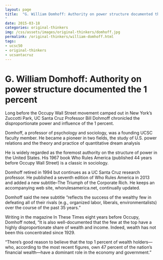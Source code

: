 ```yaml
---
layout: page
title:  "G. William Domhoff: Authority on power structure documented the 1 percent "
date: 2015-03-18
categories: original-thinkers
img: /css/assets/images/original-thinkers/domhoff.jpg
permalink: /original-thinkers/william-domhoff.html
tags: 
- ucsc50
- original-thinkers
- ucsantacruz
---
```


# G. William Domhoff: Authority on power structure documented the 1 percent Long before the Occupy Wall Street movement camped out in New York’s Zuccotti Park, UC Santa Cruz Professor Bill Dohmoff chronicled the disproportionate power and influence of the 1 percent.Domhoff, a professor of psychology and sociology, was a founding UCSC faculty member. He became a pioneer in two fields, the study of U.S. power relations and the theory and practice of quantitative dream analysisHe is widely regarded as the foremost authority on the structure of power in the United States. His 1967 book Who Rules America (published 44 years before Occupy Wall Street) is a classic in sociology.Domhoff retired in 1994 but continues as a UC Santa Cruz research professor. He published a seventh edition of Who Rules America in 2013 and added a new subtitle–The Triumph of the Corporate Rich.  He keeps an accompanying web site, whorulesamerica.net, continually updated. Domhoff said the new subtitle “reflects the success of the wealthy few in defeating all of their rivals (e.g., organized labor, liberals, environmentalists) over the course of the past 35 years.”Writing in the magazine In These Times eight years before Occupy, Domhoff  noted, “It is also well-documented that the few at the top have a highly disproportionate share of wealth and income. Indeed, wealth has not been this concentrated since 1929.“There’s good reason to believe that the top 1 percent of wealth holders—who, according to the most recent figures, own 47 percent of the nation’s financial wealth—have a dominant role in the economy and government.” 